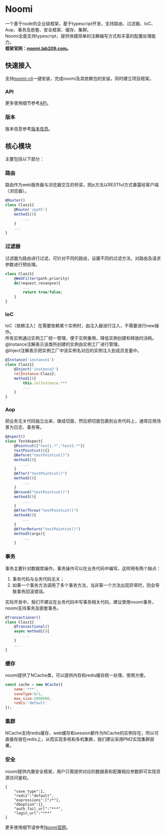 # Noomi
一个基于node的企业级框架，基于typescript开发，支持路由、过滤器、IoC、Aop、事务及嵌套、安全框架、缓存、集群。  
Noomi全面支持typescript，提供快捷简单的注解编写方式和丰富的配置处理能力。   
**框架官网：[noomi.lab209.com](http://noomi.lab209.com)。**

## 快速接入
支持[noomi-cli](https://www.npmjs.com/package/noomi-cli)一键安装，完成noomi及其依赖包的安装，同时建立项目框架。

### API
更多使用细节参考[API](./api/noomi.md)。

### 版本
版本信息参考[版本信息](./update.md)。

## 核心模块
主要包括以下部分：
### 路由
路由作为web服务器与浏览器交互的桥梁，把js方法以RESTful方式暴露给客户端（浏览器）。
```javascript
@Router()
class Clazz1{
    @Route('/path')
    method1(){
        ...
    }
    ...
}
```
### 过滤器
过滤器为路由进行过滤，可针对不同的路由，设置不同的过滤方法，对路由及请求参数进行预处理。
```javascript
class Clazz1{
    @WebFilter(path,priority)
    do(request,resonpse){
        ...
        return true/false;
    }
}
```
### IoC
IoC（依赖注入）在需要依赖某个实例时，由注入器进行注入，不需要进行new操作。     
所有实例通过实例工厂统一管理，便于实例重用，降低实例创建和释放的消耗。   
@Instance注解表示该类所创建的实例由实例工厂进行管理。  
@Inject注解表示把实例工厂中该实例名对应的实例注入到成员变量中。
```javascript
@Instance('instance1')
class Clazz1{
    @Inject('instance2')
    relInstance:Clazz2;
    method1(){
        this.relInstance.***
        ...
    }
}
```
### Aop
把业务无关代码独立出来，做成切面，然后把切面包裹到业务代码上，通常应用场景为日志、事务等。  
```javascript
@Aspect()
class TestAspect{
    @Pointcut(["test1.*","test2.*"])
    testPointcut(){}
    @Before("testPointcut()")
    method1(){
        ...
    }
    @After("testPointcut()")
    method2(){
        ...
    }
    @Around("testPointcut()")
    method3(){
        ...
    }
    @AfterThrow("testPointcut()")
    method4(){
        ...
    }
    @AfterReturn("testPointcut()")
    method5(args){
        ...
    }
```
### 事务
事务主要针对数据库操作，事务操作可以在业务代码中编写，这样用有两个缺点：  
1. 事务代码与业务代码无关；
2. 如果一个事务方法调用了多个事务方法，当非第一个方法出现异常时，则会导致事务回滚错误。  

实际开发中，我们不建议在业务代码中写事务相关代码，建议使用noomi事务，noomi支持事务及嵌套事务。
```javascript
@Transactioner()
class Clazz1{
    @Transactional()
    async method1(){
        ...
    }
    ...
}
```
### 缓存
noomi提供了NCache类，可以提供内存和redis缓存统一处理，使用方便。
```javascript
const cache = new NCache({
    name:'***',
    saveType:0/1,
    max_size:2000000,
    redis:'default'
});
```
### 集群
NCache支持redis缓存，web缓存和session都作为NCache的实例存在，所以可直接存放在redis上，从而实现多核和多机集群，我们建议采用PM2实现集群部署。

### 安全
noomi提供内置安全框架，用户只需提供对应的数据表和配置相应参数即可实现资源访问鉴权。
```
{
    "save_type":1,
    "redis":"default",
    "expressions":["/*"],       
    "dboption":{},
    "auth_fail_url":"***",    
    "login_url":"***"         
}
```
更多使用细节请参考[Noomi官网](http://noomi.lab209.com)。
